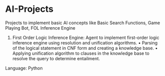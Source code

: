 # AI-Projects
Projects to implement basic AI concepts like Basic Search Functions, Game Playing Bot, FOL Inference Engine

1. First Order Logic Inference Engine: Agent to implement first-order logic inference engine using resolution and unification algorithms.
•	Parsing of the logical statement in CNF form and creating a knowledge base.
•	Applying unification algorithm to clauses in the knowledge base to resolve the query to determine entailment.

  Language: Python

